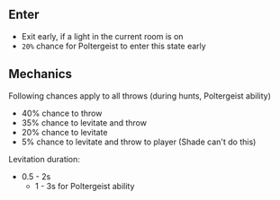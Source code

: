 ## Enter
- Exit early, if a light in the current room is on
- `20%` chance for Poltergeist to enter this state early

## Mechanics
Following chances apply to all throws (during hunts, Poltergeist ability)
- 40% chance to throw
- 35% chance to levitate and throw
- 20% chance to levitate
- 5% chance to levitate and throw to player (Shade can't do this)

Levitation duration:
- 0.5 - 2s
  - 1 - 3s for Poltergeist ability